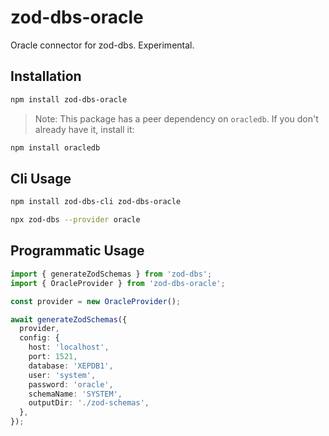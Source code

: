 # zod-dbs-oracle

Oracle connector for zod-dbs. Experimental.

## Installation

```bash
npm install zod-dbs-oracle
```

> Note: This package has a peer dependency on `oracledb`. If you don't already have it, install it:

```bash
npm install oracledb
```

## Cli Usage

```bash
npm install zod-dbs-cli zod-dbs-oracle

npx zod-dbs --provider oracle
```

## Programmatic Usage

```ts
import { generateZodSchemas } from 'zod-dbs';
import { OracleProvider } from 'zod-dbs-oracle';

const provider = new OracleProvider();

await generateZodSchemas({
  provider,
  config: {
    host: 'localhost',
    port: 1521,
    database: 'XEPDB1',
    user: 'system',
    password: 'oracle',
    schemaName: 'SYSTEM',
    outputDir: './zod-schemas',
  },
});
```
